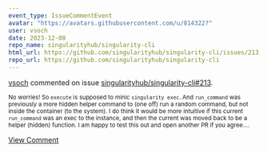 ```yaml
---
event_type: IssueCommentEvent
avatar: "https://avatars.githubusercontent.com/u/814322?"
user: vsoch
date: 2023-12-08
repo_name: singularityhub/singularity-cli
html_url: https://github.com/singularityhub/singularity-cli/issues/213
repo_url: https://github.com/singularityhub/singularity-cli
---
```


<a href='https://github.com/vsoch' target='_blank'>vsoch</a> commented on issue <a href='https://github.com/singularityhub/singularity-cli/issues/213' target='_blank'>singularityhub/singularity-cli#213</a>.

<small>No worries! So `execute` is supposed to minic `singularity exec`. And `run_command` was previously a more hidden helper command to (one off) run a random command, but not inside the container (to the system).  I do think it would be more intuitive if this current `run_command` was an exec to the instance, and then the current was moved back to be a helper (hidden) function. I am happy to test this out and open another PR if you agree....</small>

<a href='https://github.com/singularityhub/singularity-cli/issues/213' target='_blank'>View Comment</a>